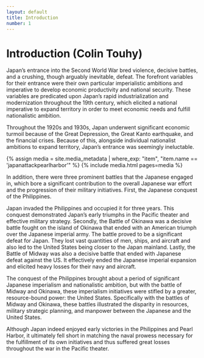 ```yaml
---
layout: default
title: Introduction
number: 1
---
```

# Introduction (Colin Touhy)

Japan’s entrance into the Second World War bred violence, decisive battles, and a crushing, though arguably inevitable, defeat. The forefront variables for their entrance were their own particular imperialistic ambitions and imperative to develop economic productivity and national security. These variables are predicated upon Japan’s rapid industrialization and modernization throughout the 19th century, which elicited a national imperative to expand territory in order to meet economic needs and fulfill nationalistic ambition. 
     
Throughout the 1920s and 1930s, Japan underwent significant economic turmoil because of the Great Depression, the Great Kanto earthquake, and the financial crises. Because of this, alongside individual nationalist ambitions to expand territory, Japan’s entrance was seemingly ineluctable.

{% assign media = site.media_metadata | where_exp: "item", "item.name == 'japanattackpearlharbor'" %} 
{% include media.html pages=media %}

In addition, there were three prominent battles that the Japanese engaged in, which bore a significant contribution to the overall Japanese war effort and the progression of their military initiatives. First, the Japanese conquest of the Philippines. 
     
Japan invaded the Philippines and occupied it for three years. This conquest demonstrated Japan’s early triumphs in the Pacific theater and effective military strategy. Secondly, the Battle of Okinawa was a decisive battle fought on the island of Okinawa that ended with an American triumph over the Japanese imperial army. The battle proved to be a significant defeat for Japan. They lost vast quantities of men, ships, and aircraft and also led to the United States being closer to the Japan mainland. Lastly, the Battle of Midway was also a decisive battle that ended with Japanese defeat against the US. It effectively ended the Japanese imperial expansion and elicited heavy losses for their navy and aircraft.

The conquest of the Philippines brought about a period of significant Japanese imperialism and nationalistic ambition, but with the battle of Midway and Okinawa, these imperialism initiatives were stifled by a greater, resource-bound power: the United States. Specifically with the battles of Midway and Okinawa, these battles illustrated the disparity in resources, military strategic planning, and manpower between the Japanese and the United States. 
     
Although Japan indeed enjoyed early victories in the Philippines and Pearl Harbor, it ultimately fell short in matching the naval prowess necessary for the fulfillment of its own initiatives and thus suffered great losses throughout the war in the Pacific theater.
